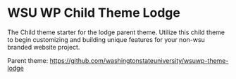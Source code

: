 # WSU WP Child Theme Lodge

The Child theme starter for the lodge parent theme. Utilize this child theme to begin customizing and building unique features for your non-wsu branded website project.

Parent theme: https://github.com/washingtonstateuniversity/wsuwp-theme-lodge
